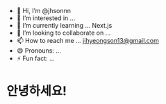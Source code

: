 - 👋 Hi, I’m @jhsonnn
- 👀 I’m interested in ...
- 🌱 I’m currently learning ... Next.js
- 💞️ I’m looking to collaborate on ...
- 📫 How to reach me ... jihyeongson13@gmail.com
- 😄 Pronouns: ...
- ⚡ Fun fact: ...

<!---
jhsonnn/jhsonnn is a ✨ special ✨ repository because its `README.md` (this file) appears on your GitHub profile.
You can click the Preview link to take a look at your changes.
--->

<h1>안녕하세요!</h1>
